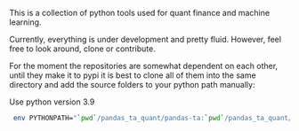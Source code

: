This is a collection of python tools used for quant finance and machine learning.

Currently, everything is under development and pretty fluid. However, feel free to look around, clone or contribute.

For the moment the repositories are somewhat dependent on each other, until they make it to pypi it is best to clone all of them into the same directory and add the source folders to your python path manually:

Use python version 3.9

```bash
 env PYTHONPATH="`pwd`/pandas_ta_quant/pandas-ta:`pwd`/pandas_ta_quant/pandas-ta-quant:`pwd`/pandas_ta_quant/pandas-ta-ml:`pwd`/../pandas_df_commons/pandas-df-commons"
```
